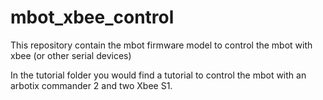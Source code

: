 # mbot_xbee_control
This repository contain the mbot firmware model to control the mbot with xbee (or other serial devices)

In the tutorial folder you would find a tutorial to control the mbot with an arbotix commander 2 and two Xbee S1.